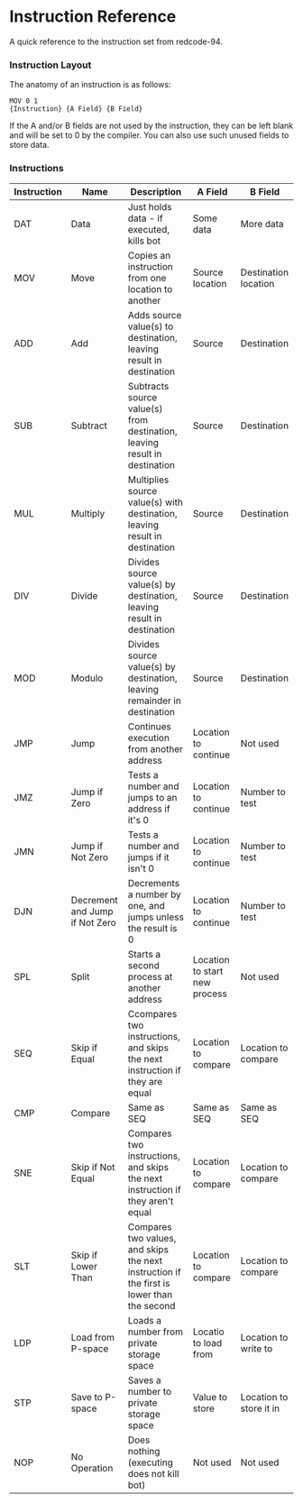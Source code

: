 Instruction Reference
=====================

A quick reference to the instruction set from redcode-94.

### Instruction Layout

The anatomy of an instruction is as follows:

    MOV 0 1
    {Instruction} {A Field} {B Field}
    
If the A and/or B fields are not used by the instruction, they can be left blank and will be set to 0 by the compiler.  You can also use such unused fields to store data.

### Instructions

| Instruction | Name | Description | A Field | B Field |
|-------------|------|-------------|---------|---------|
| DAT | Data |Just holds data - if executed, kills bot | Some data | More data |
| MOV | Move |Copies an instruction from one location to another | Source location | Destination location |
| ADD | Add | Adds source value(s) to destination, leaving result in destination | Source | Destination |
| SUB | Subtract | Subtracts source value(s) from destination, leaving result in destination | Source | Destination |
| MUL | Multiply | Multiplies source value(s) with destination, leaving result in destination | Source | Destination |
| DIV | Divide | Divides source value(s) by destination, leaving result in destination | Source | Destination |
| MOD | Modulo | Divides source value(s) by destination, leaving remainder in destination | Source | Destination |
| JMP | Jump | Continues execution from another address | Location to continue | Not used |
| JMZ | Jump if Zero | Tests a number and jumps to an address if it's 0 | Location to continue | Number to test |
| JMN | Jump if Not Zero | Tests a number and jumps if it isn't 0 | Location to continue | Number to test |
| DJN | Decrement and Jump if Not Zero | Decrements a number by one, and jumps unless the result is 0 | Location to continue | Number to test |
| SPL | Split | Starts a second process at another address | Location to start new process | Not used |
| SEQ | Skip if Equal | Ccompares two instructions, and skips the next instruction if they are equal | Location to compare  | Location to compare |
| CMP | Compare | Same as SEQ | Same as SEQ | Same as SEQ |
| SNE | Skip if Not Equal | Compares two instructions, and skips the next instruction if they aren't equal  | Location to compare | Location to compare |
| SLT | Skip if Lower Than | Compares two values, and skips the next instruction if the first is lower than the second | Location to compare | Location to compare |
| LDP | Load from P-space | Loads a number from private storage space | Locatio to load from | Location to write to |
| STP | Save to P-space | Saves a number to private storage space | Value to store | Location to store it in |
| NOP | No Operation | Does nothing (executing does not kill bot) | Not used | Not used |
